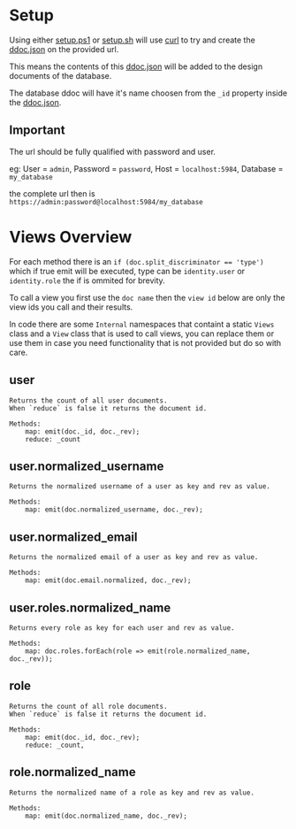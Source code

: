 # Setup

Using either [setup.ps1](setup.ps1) or [setup.sh](setup.sh) will use [curl](https://curl.se/) to try and create the [ddoc.json](ddoc.json) on the provided url.

This means the contents of this [ddoc.json](ddoc.json) will be added to the design documents of the database.

The database ddoc will have it's name choosen from the `_id` property inside the [ddoc.json](ddoc.json).

## Important

The url should be fully qualified with password and user. 

eg: User = `admin`, Password = `password`, Host = `localhost:5984`, Database = `my_database`

the complete url then is `https://admin:password@localhost:5984/my_database`

# Views Overview

For each method there is an `if (doc.split_discriminator == 'type')` which if true emit will be executed, type can be `identity.user` or `identity.role` the if is ommited for brevity.

To call a view you first use the `doc name` then the `view id` below are only the view ids you call and their results.

In code there are some `Internal` namespaces that containt a static `Views` class and a `View` class that is used to call views, you can replace them or use them in case you need functionality that is not provided but do so with care.

## user
    Returns the count of all user documents.
    When `reduce` is false it returns the document id.

    Methods:
        map: emit(doc._id, doc._rev);
        reduce: _count

## user.normalized_username
    Returns the normalized username of a user as key and rev as value.

    Methods:
        map: emit(doc.normalized_username, doc._rev);

## user.normalized_email
    Returns the normalized email of a user as key and rev as value.

    Methods:
        map: emit(doc.email.normalized, doc._rev);

## user.roles.normalized_name
    Returns every role as key for each user and rev as value.

    Methods:
        map: doc.roles.forEach(role => emit(role.normalized_name, doc._rev));

## role
    Returns the count of all role documents.
    When `reduce` is false it returns the document id.

    Methods:
        map: emit(doc._id, doc._rev);
        reduce: _count,

## role.normalized_name
    Returns the normalized name of a role as key and rev as value.

    Methods:
        map: emit(doc.normalized_name, doc._rev);
